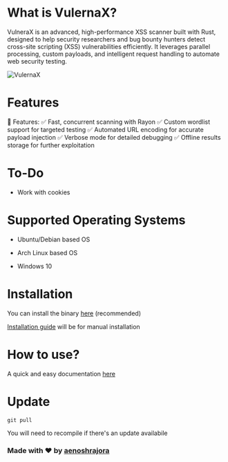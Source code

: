 # What is VulernaX?


VulneraX is an advanced, high-performance XSS scanner built with Rust, designed to help security researchers and bug bounty hunters detect cross-site scripting (XSS) vulnerabilities efficiently. It leverages parallel processing, custom payloads, and intelligent request handling to automate web security testing.


![VulernaX](https://github.com/aenoshrajora/VulneraX/blob/master/VulneraX.gif)

# Features

🚀 Features:
✅ Fast, concurrent scanning with Rayon
✅ Custom wordlist support for targeted testing
✅ Automated URL encoding for accurate payload injection
✅ Verbose mode for detailed debugging
✅ Offline results storage for further exploitation

# To-Do

- Work with cookies

# Supported Operating Systems

- Ubuntu/Debian based OS

- Arch Linux based OS

- Windows 10

# Installation

You can install the binary [here](https://github.com/aenoshrajora/VulneraX/releases/tag/v.0.1.0) (recommended)

[Installation guide](https://github.com/aenoshrajora/VulneraX/blob/master/installation.md) will be for manual installation


# How to use?

A quick and easy documentation [here](https://github.com/aenoshrajora/VulneraX/blob/master/HOW-TO.md)

# Update

`git pull`

You will need to recompile if there's an update availabile

### Made with ❤ by [aenoshrajora](https://github.com/aenoshrajora)